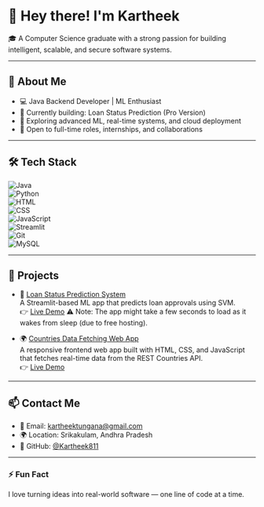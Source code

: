 # 👋 Hey there! I'm Kartheek

🎓 A Computer Science graduate with a strong passion for building intelligent, scalable, and secure software systems.

---

## 🚀 About Me

- 💻 Java Backend Developer | ML Enthusiast  
- 🎯 Currently building: Loan Status Prediction (Pro Version)  
- 🧠 Exploring advanced ML, real-time systems, and cloud deployment  
- 🌱 Open to full-time roles, internships, and collaborations

---

## 🛠️ Tech Stack

![Java](https://img.shields.io/badge/-Java-007396?style=flat&logo=java)  
![Python](https://img.shields.io/badge/-Python-3776AB?style=flat&logo=python)  
![HTML](https://img.shields.io/badge/-HTML5-E34F26?style=flat&logo=html5)  
![CSS](https://img.shields.io/badge/-CSS3-1572B6?style=flat&logo=css3)  
![JavaScript](https://img.shields.io/badge/-JavaScript-F7DF1E?style=flat&logo=javascript)  
![Streamlit](https://img.shields.io/badge/-Streamlit-FF4B4B?style=flat&logo=streamlit)  
![Git](https://img.shields.io/badge/-Git-F05032?style=flat&logo=git)  
![MySQL](https://img.shields.io/badge/-MySQL-4479A1?style=flat&logo=mysql)

---

## 🧩 Projects
- 🔮 [Loan Status Prediction System](https://github.com/Kartheek811/loan-status-prediction)  
  A Streamlit-based ML app that predicts loan approvals using SVM.  
  👉 [Live Demo](https://loan-status-prediction-system.streamlit.app/)
  ⚠️ Note: The app might take a few seconds to load as it wakes from sleep (due to free hosting).

- 🌍 [Countries Data Fetching Web App](https://github.com/Kartheek811/Countries)  
  A responsive frontend web app built with HTML, CSS, and JavaScript that fetches real-time data from the REST Countries API.  
  👉 [Live Demo](https://kartheek811.github.io/Countries/)

---

## 📫 Contact Me

- 📧 Email: kartheektungana@gmail.com  
- 🌍 Location: Srikakulam, Andhra Pradesh  
- 🔗 GitHub: [@Kartheek811](https://github.com/Kartheek811)

---

### ⚡ Fun Fact

I love turning ideas into real-world software — one line of code at a time.
